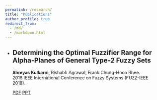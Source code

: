 ```yaml
---
permalink: /research/
title: "Publications"
author_profile: true
redirect_from: 
  - /md/
  - /markdown.html
---
```


* ## Determining the Optimal Fuzzifier Range for Alpha-Planes of General Type-2 Fuzzy Sets ##  
  **Shreyas Kulkarni**, Rishabh Agrawal, Frank Chung-Hoon Rhee.  
  2018 IEEE International Conference on Fuzzy Systems (FUZZ-IEEE 2018).  
  
  [PDF](https://ieeexplore.ieee.org/abstract/document/8491556)    [PPT](https://www.dropbox.com/s/w9h50w3nns67ko5/WCCI-2018%20Shreyas%20Kulkarni%20Presentation.pptx?dl=0)
